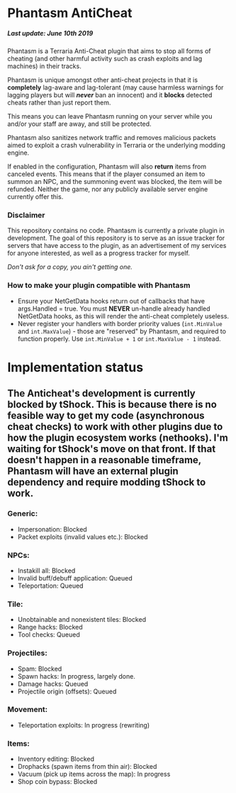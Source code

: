 # Phantasm AntiCheat

##### Last update: June 10th 2019

Phantasm is a Terraria Anti-Cheat plugin that aims to stop all forms of cheating (and other harmful activity such as crash exploits and lag machines) in their tracks.

Phantasm is unique amongst other anti-cheat projects in that it is **completely** lag-aware and lag-tolerant (may cause harmless warnings for lagging players but will __***never***__ ban an innocent) and it **blocks** detected cheats rather than just report them.

This means you can leave Phantasm running on your server while you and/or your staff are away, and still be protected.

Phantasm also sanitizes network traffic and removes malicious packets aimed to exploit a crash vulnerability in Terraria or the underlying modding engine.

If enabled in the configuration, Phantasm will also **return** items from canceled events. This means that if the player consumed an item to summon an NPC, and the summoning event was blocked, the item will be refunded. Neither the game, nor any publicly available server engine currently offer this.

### Disclaimer

This repository contains no code. Phantasm is currently a private plugin in development.
The goal of this repository is to serve as an issue tracker for servers that have access to the plugin, as an advertisement of my services for anyone interested, as well as a progress tracker for myself.

*Don't ask for a copy, you ain't getting one.*

### How to make your plugin compatible with Phantasm

* Ensure your NetGetData hooks return out of callbacks that have args.Handled = true. You must **NEVER** un-handle already handled NetGetData hooks, as this will render the anti-cheat completely useless.
* Never register your handlers with border priority values (`int.MinValue` and `int.MaxValue`) - those are "reserved" by Phantasm, and required to function properly. Use `int.MinValue + 1` or `int.MaxValue - 1` instead.

# Implementation status

## The Anticheat's development is currently blocked by tShock. This is because there is no feasible way to get my code (asynchronous cheat checks) to work with other plugins due to how the plugin ecosystem works (nethooks). I'm waiting for tShock's move on that front. If that doesn't happen in a reasonable timeframe, Phantasm will have an external plugin dependency and require modding tShock to work.

### Generic:
* Impersonation: Blocked
* Packet exploits (invalid values etc.): Blocked

### NPCs:
* Instakill all: Blocked
* Invalid buff/debuff application: Queued
* Teleportation: Queued

### Tile: 
* Unobtainable and nonexistent tiles: Blocked
* Range hacks: Blocked
* Tool checks: Queued

### Projectiles:
* Spam: Blocked
* Spawn hacks: In progress, largely done.
* Damage hacks: Queued
* Projectile origin (offsets): Queued

### Movement:
* Teleportation exploits: In progress (rewriting)

### Items:
* Inventory editing: Blocked
* Drophacks (spawn items from thin air): Blocked
* Vacuum (pick up items across the map): In progress
* Shop coin bypass: Blocked